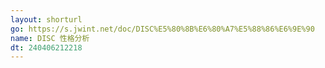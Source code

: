 ```yaml
---
layout: shorturl
go: https://s.jwint.net/doc/DISC%E5%80%8B%E6%80%A7%E5%88%86%E6%9E%90
name: DISC 性格分析
dt: 240406212218
---
```

